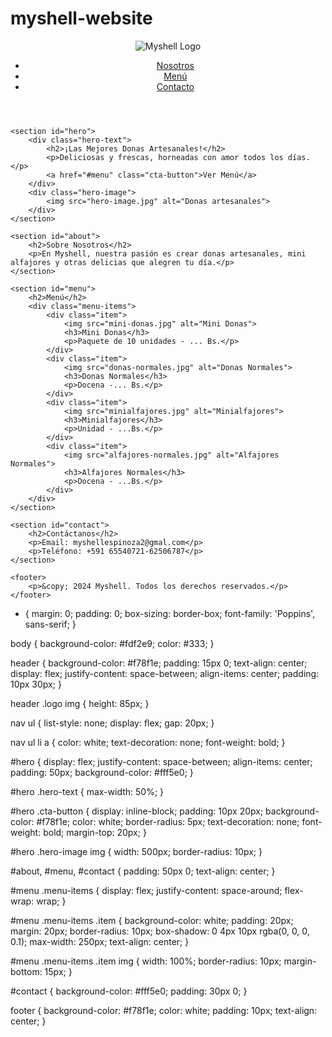 # myshell-website

<!DOCTYPE html>
<html lang="es">
<head>
    <meta charset="UTF-8">
    <meta name="viewport" content="width=device-width, initial-scale=1.0">
    <title>Myshell - Panadería Artesanal</title>
    <link rel="stylesheet" href="styles.css">
</head>
<body>
    <header>
        <div class="logo">
            <img src="images/myshell_transparent.png" alt="Myshell Logo">
        </div>
        <nav>
            <ul>
                <li><a href="#about">Nosotros</a></li>
                <li><a href="#menu">Menú</a></li>
                <li><a href="#contact">Contacto</a></li>
            </ul>
        </nav>
    </header>

    <section id="hero">
        <div class="hero-text">
            <h2>¡Las Mejores Donas Artesanales!</h2>
            <p>Deliciosas y frescas, horneadas con amor todos los días.</p>
            <a href="#menu" class="cta-button">Ver Menú</a>
        </div>
        <div class="hero-image">
            <img src="hero-image.jpg" alt="Donas artesanales">
        </div>
    </section>

    <section id="about">
        <h2>Sobre Nosotros</h2>
        <p>En Myshell, nuestra pasión es crear donas artesanales, mini alfajores y otras delicias que alegren tu día.</p>
    </section>

    <section id="menu">
        <h2>Menú</h2>
        <div class="menu-items">
            <div class="item">
                <img src="mini-donas.jpg" alt="Mini Donas">
                <h3>Mini Donas</h3>
                <p>Paquete de 10 unidades - ... Bs.</p>
            </div>
            <div class="item">
                <img src="donas-normales.jpg" alt="Donas Normales">
                <h3>Donas Normales</h3>
                <p>Docena -... Bs.</p>
            </div>
            <div class="item">
                <img src="minialfajores.jpg" alt="Minialfajores">
                <h3>Minialfajores</h3>
                <p>Unidad - ...Bs.</p>
            </div>
            <div class="item">
                <img src="alfajores-normales.jpg" alt="Alfajores Normales">
                <h3>Alfajores Normales</h3>
                <p>Docena - ...Bs.</p>
            </div>
        </div>
    </section>

    <section id="contact">
        <h2>Contáctanos</h2>
        <p>Email: myshellespinoza2@gmal.com</p>
        <p>Teléfono: +591 65540721-62506787</p>
    </section>

    <footer>
        <p>&copy; 2024 Myshell. Todos los derechos reservados.</p>
    </footer>
</body>
</html>

* {
    margin: 0;
    padding: 0;
    box-sizing: border-box;
    font-family: 'Poppins', sans-serif;
}

body {
    background-color: #fdf2e9;
    color: #333;
}

header {
    background-color: #f78f1e;
    padding: 15px 0;
    text-align: center;
    display: flex;
    justify-content: space-between;
    align-items: center;
    padding: 10px 30px;
}

header .logo img {
    height: 85px;
}

nav ul {
    list-style: none;
    display: flex;
    gap: 20px;
}

nav ul li a {
    color: white;
    text-decoration: none;
    font-weight: bold;
}

#hero {
    display: flex;
    justify-content: space-between;
    align-items: center;
    padding: 50px;
    background-color: #fff5e0;
}

#hero .hero-text {
    max-width: 50%;
}

#hero .cta-button {
    display: inline-block;
    padding: 10px 20px;
    background-color: #f78f1e;
    color: white;
    border-radius: 5px;
    text-decoration: none;
    font-weight: bold;
    margin-top: 20px;
}

#hero .hero-image img {
    width: 500px;
    border-radius: 10px;
}

#about, #menu, #contact {
    padding: 50px 0;
    text-align: center;
}

#menu .menu-items {
    display: flex;
    justify-content: space-around;
    flex-wrap: wrap;
}

#menu .menu-items .item {
    background-color: white;
    padding: 20px;
    margin: 20px;
    border-radius: 10px;
    box-shadow: 0 4px 10px rgba(0, 0, 0, 0.1);
    max-width: 250px;
    text-align: center;
}

#menu .menu-items .item img {
    width: 100%;
    border-radius: 10px;
    margin-bottom: 15px;
}

#contact {
    background-color: #fff5e0;
    padding: 30px 0;
}

footer {
    background-color: #f78f1e;
    color: white;
    padding: 10px;
    text-align: center;
}

